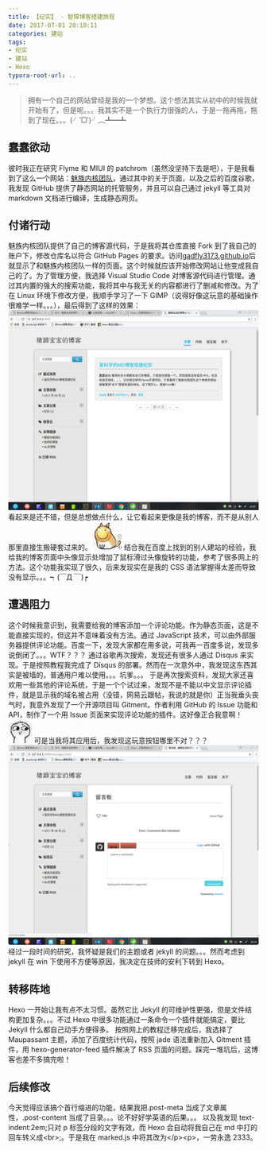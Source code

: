 ```yaml
---
title: 【纪实】 - 智障博客搭建旅程
date: 2017-07-01 20:10:11
categories: 建站
tags:
- 纪实
- 建站
- Hexo
typora-root-url: ..
---
```

>拥有一个自己的网站曾经是我的一个梦想。这个想法其实从初中的时候我就开始有了，但是呢。。。我其实不是一个执行力很强的人，于是一拖再拖，拖到了现在。。。(╯‵□′)╯︵┻━┻

<!-- more -->

## 蠢蠢欲动

彼时我正在研究 Flyme 和 MIUI 的 patchrom（虽然没坚持下去是吧），于是我看到了这么一个网站：[魅族内核团队](http://kernel.meizu.com)，通过其中的关于页面，以及之后的百度谷歌，我发现 GitHub 提供了静态网站的托管服务，并且可以自己通过 jekyll 等工具对 markdown 文档进行编译，生成静态网页。

## 付诸行动

魅族内核团队提供了自己的博客源代码，于是我将其仓库直接 Fork 到了我自己的账户下，修改仓库名以符合 GitHub Pages 的要求。访问[gadfly3173.github.io](https://gadfly3173.github.io)后就显示了和魅族内核团队一样的页面。这个时候就应该开始修改网站让他变成我自己的了。为了管理方便，我选择 Visual Studio Code 对博客源代码进行管理。通过其内置的强大的搜索功能，我将其中与我无关的内容都进行了删减和修改。为了在 Linux 环境下修改方便，我顺手学习了一下 GIMP（说得好像这玩意的基础操作很难学一样。。。），最后得到了这样的效果：
![jekyll_ver](/images/posts/2017/07/jekyll_ver.jpg)
看起来是还不错，但是总想做点什么，让它看起来更像是我的博客，而不是从别人那里直接生搬硬套过来的。
![huajidog](/images/posts/sticker/huajidog.gif)
结合我在百度上找到的别人建站的经验，我给我的博客页面中头像显示处增加了鼠标滑过头像旋转的功能，参考了很多网上的方法。这个功能我实现了很久，后来发现实在是我的 CSS 语法掌握得太差而导致没有显示。。。┑(￣Д ￣)┍

## 遭遇阻力

这个时候我意识到，我需要给我的博客添加一个评论功能。作为静态页面，这是不能直接实现的，但这并不意味着没有方法。通过 JavaScript 技术，可以由外部服务器提供评论功能。百度一下，发现大家都在用多说，可我再一百度多说，发现多说倒闭了。。。WTF？？？
通过谷歌再次搜索，发现还有很多人通过 Disqus 来实现。于是按照教程我完成了 Disqus 的部署。然而在一次意外中，我发现这东西其实是被墙的，普通用户难以使用。。。坑爹。。。
于是再次搜索资料，发现大家还喜欢用一些其他的评论系统，于是一个个试过来，发现不是不能以中文显示评论插件，就是显示我的域名被占用（没错，网易云跟帖，我说的就是你）正当我垂头丧气时，我意外发现了一个开源项目叫 Gitment。作者利用 GitHub 的 Issue 功能和 API，制作了一个用 Issue 页面来实现评论功能的插件。这好像正合我意啊！
![juezui](/images/posts/sticker/juezui.jpg)
可是当我将其应用后，我发现这玩意按钮哪里不对？？？
![gitment_bug](/images/posts/2017/07/gitment_bug.png)
经过一段时间的研究，我怀疑是我们的主题或者 jekyll 的问题。。。然而考虑到 jekyll 在 win 下使用不方便等原因，我决定在技师的安利下转到 Hexo。

## 转移阵地

Hexo 一开始让我有点不太习惯。虽然它比 Jekyll 的可维护性更强，但是文件结构更加复杂。。。不过 Hexo 中很多功能通过一条命令一个插件就能搞定，要比 Jekyll 什么都自己动手方便得多。
按照网上的教程迁移完成后，我选择了 Maupassant 主题，添加了百度统计代码，按照 jade 语法重新加入 Gitment 插件，用 hexo-generator-feed 插件解决了 RSS 页面的问题。踩完一堆坑后，这博客也差不多搞完啦！

## 后续修改

今天觉得应该搞个首行缩进的功能，结果我把.post-meta 当成了文章属性，.post-content 当成了目录。。。论不好好学英语的后果。。。
以及我发现 text-indent:2em;只对 p 标签分段的文字有效，而 Hexo 会自动将我自己在 md 中打的回车转义成\<br\>;。于是我在 marked.js 中将其改为\</p\>\<p\>，一劳永逸 2333。
